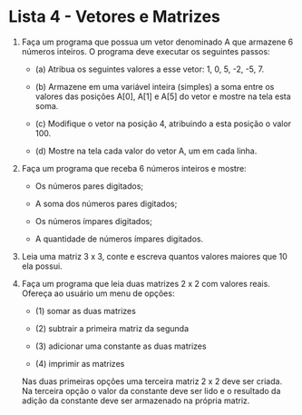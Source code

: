 # Lista 4 - Vetores e Matrizes

1. Faça um programa que possua um vetor denominado A que armazene 6 números inteiros. O programa deve executar os seguintes passos: 

   - (a) Atribua os seguintes valores a esse vetor: 1, 0, 5, -2, -5, 7. 

   - (b) Armazene em uma variável inteira (simples) a soma entre os valores das posições A[0], A[1] e A[5] do vetor e mostre na tela esta soma.

   - (c) Modifique o vetor na posição 4, atribuindo a esta posição o valor 100. 

   - (d) Mostre na tela cada valor do vetor A, um em cada linha.

2. Faça um programa que receba 6 números inteiros e mostre: 

   - Os números pares digitados;  

   - A soma dos números pares digitados; 

   - Os números ímpares digitados; 

   - A quantidade de números ímpares digitados.

3. Leia uma matriz 3 x 3, conte e escreva quantos valores maiores que 10 ela possui.

4. Faça um programa que leia duas matrizes 2 x 2 com valores reais. Ofereça ao usuário um menu de opções:

   - (1) somar as duas matrizes 

   - (2) subtrair a primeira matriz da segunda 

   - (3) adicionar uma constante as duas matrizes

   - (4) imprimir as matrizes 

   Nas duas primeiras opções uma terceira matriz 2 x 2 deve ser criada. Na terceira opção o valor da constante deve ser lido e o resultado da adição da constante deve ser armazenado na própria matriz.